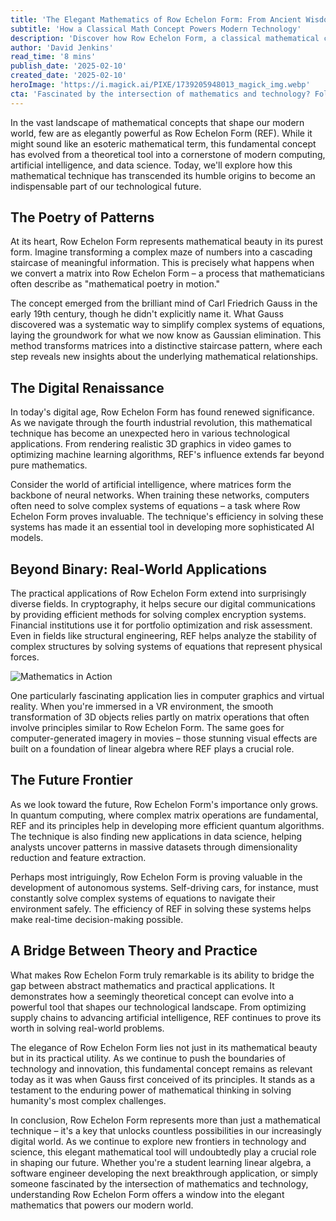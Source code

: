 ```yaml
---
title: 'The Elegant Mathematics of Row Echelon Form: From Ancient Wisdom to Modern AI Applications'
subtitle: 'How a Classical Math Concept Powers Modern Technology'
description: 'Discover how Row Echelon Form, a classical mathematical concept, has evolved from theoretical mathematics to become a cornerstone of modern technology, powering everything from AI and virtual reality to autonomous vehicles and quantum computing.'
author: 'David Jenkins'
read_time: '8 mins'
publish_date: '2025-02-10'
created_date: '2025-02-10'
heroImage: 'https://i.magick.ai/PIXE/1739205948013_magick_img.webp'
cta: 'Fascinated by the intersection of mathematics and technology? Follow us on LinkedIn for more insights into how classical concepts are shaping our digital future.'
---
```


In the vast landscape of mathematical concepts that shape our modern world, few are as elegantly powerful as Row Echelon Form (REF). While it might sound like an esoteric mathematical term, this fundamental concept has evolved from a theoretical tool into a cornerstone of modern computing, artificial intelligence, and data science. Today, we'll explore how this mathematical technique has transcended its humble origins to become an indispensable part of our technological future.

## The Poetry of Patterns

At its heart, Row Echelon Form represents mathematical beauty in its purest form. Imagine transforming a complex maze of numbers into a cascading staircase of meaningful information. This is precisely what happens when we convert a matrix into Row Echelon Form – a process that mathematicians often describe as "mathematical poetry in motion."

The concept emerged from the brilliant mind of Carl Friedrich Gauss in the early 19th century, though he didn't explicitly name it. What Gauss discovered was a systematic way to simplify complex systems of equations, laying the groundwork for what we now know as Gaussian elimination. This method transforms matrices into a distinctive staircase pattern, where each step reveals new insights about the underlying mathematical relationships.

## The Digital Renaissance

In today's digital age, Row Echelon Form has found renewed significance. As we navigate through the fourth industrial revolution, this mathematical technique has become an unexpected hero in various technological applications. From rendering realistic 3D graphics in video games to optimizing machine learning algorithms, REF's influence extends far beyond pure mathematics.

Consider the world of artificial intelligence, where matrices form the backbone of neural networks. When training these networks, computers often need to solve complex systems of equations – a task where Row Echelon Form proves invaluable. The technique's efficiency in solving these systems has made it an essential tool in developing more sophisticated AI models.

## Beyond Binary: Real-World Applications

The practical applications of Row Echelon Form extend into surprisingly diverse fields. In cryptography, it helps secure our digital communications by providing efficient methods for solving complex encryption systems. Financial institutions use it for portfolio optimization and risk assessment. Even in fields like structural engineering, REF helps analyze the stability of complex structures by solving systems of equations that represent physical forces.

![Mathematics in Action](https://i.magick.ai/PIXE/1739206001234_magick_img.webp)

One particularly fascinating application lies in computer graphics and virtual reality. When you're immersed in a VR environment, the smooth transformation of 3D objects relies partly on matrix operations that often involve principles similar to Row Echelon Form. The same goes for computer-generated imagery in movies – those stunning visual effects are built on a foundation of linear algebra where REF plays a crucial role.

## The Future Frontier

As we look toward the future, Row Echelon Form's importance only grows. In quantum computing, where complex matrix operations are fundamental, REF and its principles help in developing more efficient quantum algorithms. The technique is also finding new applications in data science, helping analysts uncover patterns in massive datasets through dimensionality reduction and feature extraction.

Perhaps most intriguingly, Row Echelon Form is proving valuable in the development of autonomous systems. Self-driving cars, for instance, must constantly solve complex systems of equations to navigate their environment safely. The efficiency of REF in solving these systems helps make real-time decision-making possible.

## A Bridge Between Theory and Practice

What makes Row Echelon Form truly remarkable is its ability to bridge the gap between abstract mathematics and practical applications. It demonstrates how a seemingly theoretical concept can evolve into a powerful tool that shapes our technological landscape. From optimizing supply chains to advancing artificial intelligence, REF continues to prove its worth in solving real-world problems.

The elegance of Row Echelon Form lies not just in its mathematical beauty but in its practical utility. As we continue to push the boundaries of technology and innovation, this fundamental concept remains as relevant today as it was when Gauss first conceived of its principles. It stands as a testament to the enduring power of mathematical thinking in solving humanity's most complex challenges.

In conclusion, Row Echelon Form represents more than just a mathematical technique – it's a key that unlocks countless possibilities in our increasingly digital world. As we continue to explore new frontiers in technology and science, this elegant mathematical tool will undoubtedly play a crucial role in shaping our future. Whether you're a student learning linear algebra, a software engineer developing the next breakthrough application, or simply someone fascinated by the intersection of mathematics and technology, understanding Row Echelon Form offers a window into the elegant mathematics that powers our modern world.